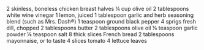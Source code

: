 2 skinless, boneless chicken breast halves 
¼ cup olive oil
2 tablespoons white wine vinegar
1 lemon, juiced
1 tablespoon garlic and herb seasoning blend (such as Mrs. Dash®)
1 teaspoon ground black pepper
4 sprigs fresh dill, chopped
2 tablespoons butter
2 tablespoons olive oil
⅛ teaspoon garlic powder
⅛ teaspoon salt
8 thick slices French bread
2 tablespoons mayonnaise, or to taste
4 slices tomato
4 lettuce leaves